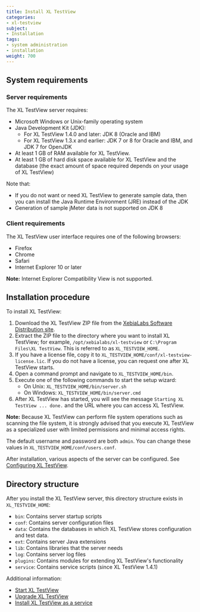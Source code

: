 ```yaml
---
title: Install XL TestView
categories:
- xl-testview
subject:
- Installation
tags:
- system administration
- installation
weight: 700
---
```


## System requirements

### Server requirements

The XL TestView server requires:

* Microsoft Windows or Unix-family operating system
* Java Development Kit (JDK):
    * For XL TestView 1.4.0 and later: JDK 8 (Oracle and IBM)
    * For XL TestView 1.3.x and earlier: JDK 7 or 8 for Oracle and IBM, and JDK 7 for OpenJDK
* At least 1 GB of RAM available for XL TestView.
* At least 1 GB of hard disk space available for XL TestView and the database (the exact amount of space required depends on your usage of XL TestView)

Note that:

* If you do not want or need XL TestView to generate sample data, then you can install the Java Runtime Environment (JRE) instead of the JDK
* Generation of sample jMeter data is not supported on JDK 8

### Client requirements

The XL TestView user interface requires one of the following browsers:

* Firefox
* Chrome
* Safari
* Internet Explorer 10 or later

**Note:** Internet Explorer Compatibility View is not supported.

## Installation procedure

To install XL TestView:

1. Download the XL TestView ZIP file from the [XebiaLabs Software Distribution site](https://dist.xebialabs.com).
2. Extract the ZIP file to the directory where you want to install XL TestView; for example, `/opt/xebialabs/xl-testview` or `C:\Program Files\XL TestView`. This is referred to as `XL_TESTVIEW_HOME`.
3. If you have a license file, copy it to `XL_TESTVIEW_HOME/conf/xl-testview-license.lic`. If you do not have a license, you can request one after XL TestView starts.
4. Open a command prompt and navigate to `XL_TESTVIEW_HOME/bin`.
5. Execute one of the following commands to start the setup wizard:
      * On Unix: `XL_TESTVIEW_HOME/bin/server.sh`
      * On Windows: `XL_TESTVIEW_HOME/bin/server.cmd`
6. After XL TestView has started, you will see the message `Starting XL TestView ... done.` and the URL where you can access XL TestView.

**Note:** Because XL TestView can perform file system operations such as scanning the file system, it is strongly advised that you execute XL TestView as a specialized user with limited permissions and minimal access rights.

The default username and password are both `admin`. You can change these values in `XL_TESTVIEW_HOME/conf/users.conf`.

After installation, various aspects of the server can be configured. See [Configuring XL TestView](/xl-testview/how-to/configure-xl-testview.html).

## Directory structure

After you install the XL TestView server, this directory structure exists in `XL_TESTVIEW_HOME`:

* `bin`: Contains server startup scripts
* `conf`: Contains server configuration files
* `data`: Contains the databases in which XL TestView stores configuration and test data.
* `ext`: Contains server Java extensions
* `lib`: Contains libraries that the server needs
* `log`: Contains server log files
* `plugins`: Contains modules for extending XL TestView's functionality
* `service`: Contains service scripts (since XL TestView 1.4.1)

Additional information:

* [Start XL TestView](/xl-testview/how-to/start.html)
* [Upgrade XL TestView](/xl-testview/how-to/upgrade-xl-testview.html)
* [Install XL TestView as a service](/xl-testview/how-to/install-xl-testview-as-a-service.html)
